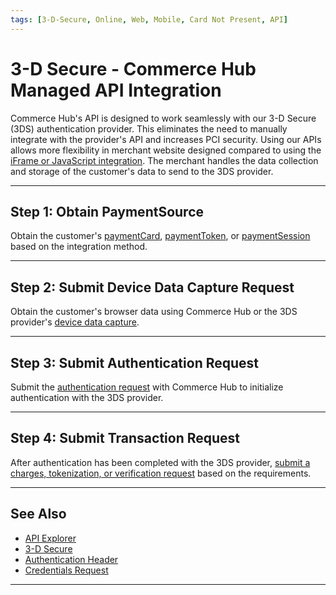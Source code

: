 ```yaml
---
tags: [3-D-Secure, Online, Web, Mobile, Card Not Present, API]
---
```


# 3-D Secure - Commerce Hub Managed API Integration

Commerce Hub's API is designed to work seamlessly with our 3-D Secure (3DS) authentication provider. This eliminates the need to manually integrate with the provider's API and increases PCI security. Using our APIs allows more flexibility in merchant website designed compared to using the [iFrame or JavaScript integration](path?=docs/Online-Mobile-Digital/3D-Secure/3DS-Secure-Data-Capture.md). The merchant handles the data collection and storage of the customer's data to send to the 3DS provider.

---

## Step 1: Obtain PaymentSource

Obtain the customer's [paymentCard](?path=docs/Resources/Guides/Payment-Sources/Payment-Card.md), [paymentToken](?path=docs/Resources/API-Documents/Payments_VAS/Payment-Token.md), or [paymentSession](?path=docs/Online-Mobile-Digital/Secure-Data-Capture/API/API-Only.md) based on the integration method.

---

## Step 2: Submit Device Data Capture Request

Obtain the customer's browser data using Commerce Hub or the 3DS provider's [device data capture](?path=docs/Online-Mobile-Digital/3D-Secure/3DS-Device-Capture.md).

---

## Step 3: Submit Authentication Request

Submit the [authentication request](?path=docs/Online-Mobile-Digital/3D-Secure/3DS-Authentication.md) with Commerce Hub to initialize authentication with the 3DS provider.

---

## Step 4: Submit Transaction Request

After authentication has been completed with the 3DS provider, [submit a charges, tokenization, or verification request](?path=docs/Online-Mobile-Digital/3D-Secure/3DS-Request.md) based on the requirements.

---

## See Also

- [API Explorer](../api/?type=post&path=/payments/v1/charges)
- [3-D Secure](?path=docs/Online-Mobile-Digital/3D-Secure/3DSecure.md)
- [Authentication Header](?path=docs/Resources/API-Documents/Authentication-Header.md)
- [Credentials Request](?path=docs/Resources/API-Documents/Security/Credentials.md)

---
